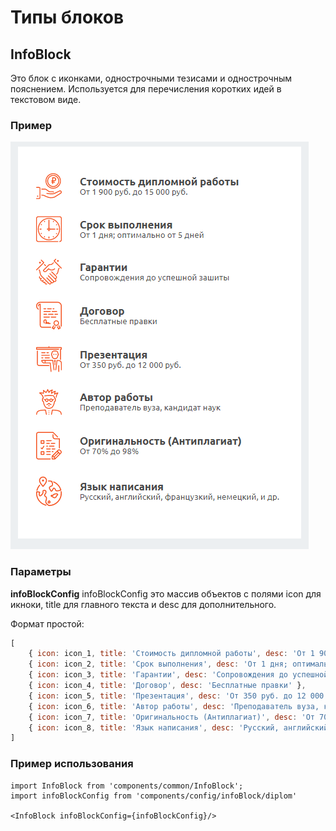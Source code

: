 # Типы блоков

## InfoBlock
Это блок с иконками, однострочными тезисами и однострочным пояснением. Используется для перечисления коротких идей в текстовом виде.

### Пример
![InfoBlock image](./InfoBlock.png)

### Параметры
**infoBlockConfig**
infoBlockConfig это массив объектов с полями icon для икноки, title для главного текста и desc для дополнительного.

Формат простой:
```js
[
    { icon: icon_1, title: 'Стоимость дипломной работы', desc: 'От 1 900 руб. до 15 000 руб.' },
    { icon: icon_2, title: 'Срок выполнения', desc: 'От 1 дня; оптимально от 5 дней' },
    { icon: icon_3, title: 'Гарантии', desc: 'Сопровождения до успешной зашиты' },
    { icon: icon_4, title: 'Договор', desc: 'Бесплатные правки' },
    { icon: icon_5, title: 'Презентация', desc: 'От 350 руб. до 12 000 руб.' },
    { icon: icon_6, title: 'Автор работы', desc: 'Преподаватель вуза, кандидат наук' },
    { icon: icon_7, title: 'Оригинальность (Антиплагиат)', desc: 'От 70% до 98%' },
    { icon: icon_8, title: 'Язык написания', desc: 'Русский, английский, французкий, немецкий, и др.' },
]
```

### Пример использования
```babel
import InfoBlock from 'components/common/InfoBlock';
import infoBlockConfig from 'components/config/infoBlock/diplom'

<InfoBlock infoBlockConfig={infoBlockConfig}/>
```